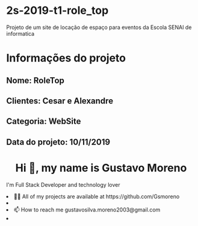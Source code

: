 # 2s-2019-t1-role_top
Projeto de um site de locação de espaço para eventos da Escola SENAI de informatica 

<h1>Informações do projeto</h1>
<h2>Nome: RoleTop</h2>
<h2>Clientes: Cesar e Alexandre</h2>
<h2>Categoria: WebSite</h2>
<h2>Data do projeto: 10/11/2019</h2>


<h1 align="center">Hi 👋, my name is Gustavo Moreno</h1>
<p>I'm Full Stack Developer and technology lover<p/>
<li> 👨‍💻 All of my projects are available at https://github.com/Gsmoreno <li/>
<li> 📫 How to reach me gustavosilva.moreno2003@gmail.com <li/>

